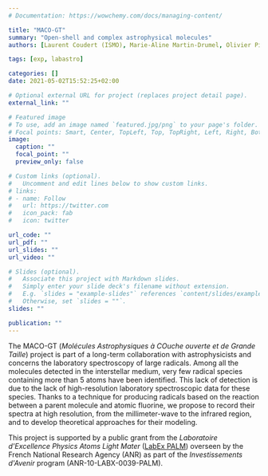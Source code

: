 ```yaml
---
# Documentation: https://wowchemy.com/docs/managing-content/

title: "MACO-GT"
summary: "Open-shell and complex astrophysical molecules"
authors: [Laurent Coudert (ISMO), Marie-Aline Martin-Drumel, Olivier Pirali]

tags: [exp, labastro]

categories: []
date: 2021-05-02T15:52:25+02:00

# Optional external URL for project (replaces project detail page).
external_link: ""

# Featured image
# To use, add an image named `featured.jpg/png` to your page's folder.
# Focal points: Smart, Center, TopLeft, Top, TopRight, Left, Right, BottomLeft, Bottom, BottomRight.
image:
  caption: ""
  focal_point: ""
  preview_only: false

# Custom links (optional).
#   Uncomment and edit lines below to show custom links.
# links:
# - name: Follow
#   url: https://twitter.com
#   icon_pack: fab
#   icon: twitter

url_code: ""
url_pdf: ""
url_slides: ""
url_video: ""

# Slides (optional).
#   Associate this project with Markdown slides.
#   Simply enter your slide deck's filename without extension.
#   E.g. `slides = "example-slides"` references `content/slides/example-slides.md`.
#   Otherwise, set `slides = ""`.
slides: ""

publication: ""
---
```

The MACO-GT (*Molécules Astrophysiques à COuche ouverte et de Grande Taille*) project is part of a long-term collaboration with astrophysicists and concerns the laboratory spectroscopy of large radicals. Among all the molecules detected in the interstellar medium, very few radical species containing more than 5 atoms have been identified. This lack of detection is due to the lack of high-resolution laboratory spectroscopic data for these species. Thanks to a technique for producing radicals based on the reaction between a parent molecule and atomic fluorine, we propose to record their spectra at high resolution, from the millimeter-wave to the infrared region, and to develop theoretical approaches for their modeling. 


This project is supported by a public grant from the *Laboratoire d'Excellence Physics Atoms Light Mater* ([LabEx PALM](https://www.labex-palm.fr/)) overseen by the French National Research Agency (ANR) as part of the *Investissements d'Avenir* program (ANR-10-LABX-0039-PALM).
